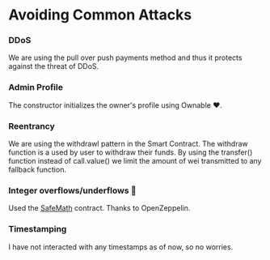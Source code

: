 # Avoiding Common Attacks

### DDoS

We are using the pull over push payments method and thus it protects against the threat of DDoS.

### Admin Profile

The constructor initializes the owner's profile using Ownable ❤️.

### Reentrancy

We are using the withdrawl pattern in the Smart Contract. The withdraw function is a used by user to withdraw their funds. By using the transfer() function instead of call.value() we limit the amount of wei transmitted to any fallback function.

### Integer overflows/underflows 🔬

Used the [SafeMath](https://github.com/OpenZeppelin/openzeppelin-solidity/raw/master/contracts/math/SafeMath.sol) contract.
Thanks to OpenZeppelin.

### Timestamping

I have not interacted with any timestamps as of now, so no worries.
